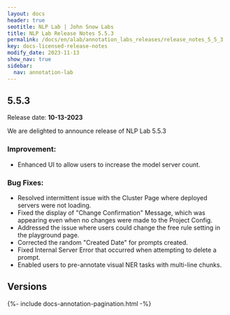 ```yaml
---
layout: docs
header: true
seotitle: NLP Lab | John Snow Labs
title: NLP Lab Release Notes 5.5.3
permalink: /docs/en/alab/annotation_labs_releases/release_notes_5_5_3
key: docs-licensed-release-notes
modify_date: 2023-11-13
show_nav: true
sidebar:
  nav: annotation-lab
---
```


<div class="h3-box" markdown="1">

## 5.5.3

Release date: **10-13-2023**

We are delighted to announce release of NLP Lab 5.5.3
 

### Improvement:
- Enhanced UI to allow users to increase the model server count.

### Bug Fixes:
- Resolved intermittent issue with the Cluster Page where deployed servers were not loading.
- Fixed the display of "Change Confirmation" Message, which was appearing even when no changes were made to the Project Config.
- Addressed the issue where users could change the free rule setting in the playground page.
- Corrected the random "Created Date" for prompts created.
- Fixed Internal Server Error that occurred when attempting to delete a prompt.
- Enabled users to pre-annotate visual NER tasks with multi-line chunks.

</div><div class="prev_ver h3-box" markdown="1">

## Versions

</div>

{%- include docs-annotation-pagination.html -%}